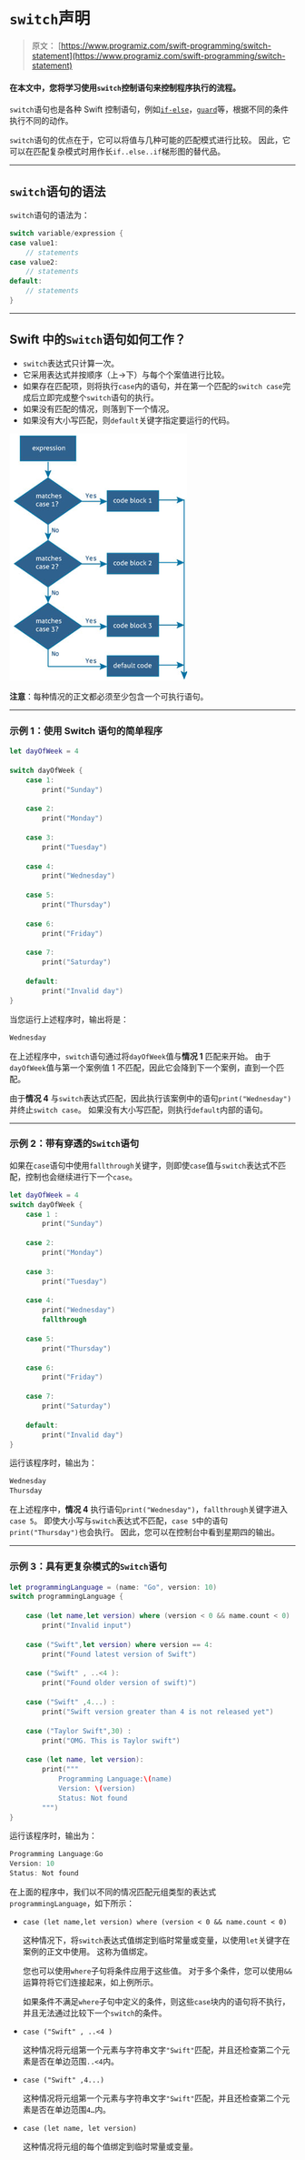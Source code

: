 # `switch`声明

> 原文： [https://www.programiz.com/swift-programming/switch-statement](https://www.programiz.com/swift-programming/switch-statement)

#### 在本文中，您将学习使用`switch`控制语句来控制程序执行的流程。

`switch`语句也是各种 Swift 控制语句，例如[`if-else`](/swift-programming/if-else-statement "Swift if-else statement")，[`guard`](/swift-programming/guard-statement)等，根据不同的条件执行不同的动作。

`switch`语句的优点在于，它可以将值与几种可能的匹配模式进行比较。 因此，它可以在匹配复杂模式时用作长`if..else..if`梯形图的替代品。

* * *

## `switch`语句的语法

`switch`语句的语法为：

```swift
switch variable/expression {
case value1:
	// statements
case value2:
	// statements
default:
	// statements
}
```

* * *

## Swift 中的`Switch`语句如何工作？

*   `switch`表达式只计算一次。
*   它采用表达式并按顺序（上->下）与每个个案值进行比较。
*   如果存在匹配项，则将执行`case`内的语句，并在第一个匹配的`switch case`完成后立即完成整个`switch`语句的执行。
*   如果没有匹配的情况，则落到下一个情况。
*   如果没有大小写匹配，则`default`关键字指定要运行的代码。

![Swift switch statement flowchart](img/b4f315a91a9d4ad79b99e84d605e32ac.png "Swift switch statement flowchart")

**注意**：每种情况的正文都必须至少包含一个可执行语句。

* * *

### 示例 1：使用 Switch 语句的简单程序

```swift
let dayOfWeek = 4

switch dayOfWeek {
	case 1:
		print("Sunday")

	case 2:
		print("Monday")

	case 3:
		print("Tuesday")

	case 4:
		print("Wednesday")

	case 5:
		print("Thursday")

	case 6:
		print("Friday")

	case 7:
		print("Saturday")

	default:
		print("Invalid day")
} 
```

当您运行上述程序时，输出将是：

```swift
Wednesday
```

在上述程序中，`switch`语句通过将`dayOfWeek`值与**情况 1** 匹配来开始。 由于`dayOfWeek`值与第一个案例值 1 不匹配，因此它会降到下一个案例，直到一个匹配。

由于**情况 4** 与`switch`表达式匹配，因此执行该案例中的语句`print("Wednesday")`并终止`switch case`。 如果没有大小写匹配，则执行`default`内部的语句。

* * *

### 示例 2：带有穿透的`Switch`语句

如果在`case`语句中使用`fallthrough`关键字，则即使`case`值与`switch`表达式不匹配，控制也会继续进行下一个`case`。

```swift
let dayOfWeek = 4
switch dayOfWeek {
	case 1 :
		print("Sunday")

	case 2:
		print("Monday")

	case 3:
		print("Tuesday")

	case 4:
		print("Wednesday")
		fallthrough

	case 5:
		print("Thursday")

	case 6:
		print("Friday")

	case 7:
		print("Saturday")

	default:
		print("Invalid day")
} 
```

运行该程序时，输出为：

```swift
Wednesday
Thursday
```

在上述程序中，**情况 4** 执行语句`print("Wednesday")`，`fallthrough`关键字进入`case 5`。 即使大小写与`switch`表达式不匹配，`case 5`中的语句`print("Thursday")`也会执行。 因此，您可以在控制台中看到星期四的输出。

* * *

### 示例 3：具有更复杂模式的`Switch`语句

```swift
let programmingLanguage = (name: "Go", version: 10)
switch programmingLanguage {

	case (let name,let version) where (version < 0 && name.count < 0) :
		print("Invalid input")

	case ("Swift",let version) where version == 4:
		print("Found latest version of Swift")

	case ("Swift" , ..<4 ):
		print("Found older version of swift)")

	case ("Swift" ,4...) :
		print("Swift version greater than 4 is not released yet")

	case ("Taylor Swift",30) :
		print("OMG. This is Taylor swift")

	case (let name, let version):  
		print("""
			Programming Language:\(name)
			Version: \(version)
			Status: Not found
		""")
} 
```

运行该程序时，输出为：

```swift
Programming Language:Go
Version: 10
Status: Not found
```

在上面的程序中，我们以不同的情况匹配元组类型的表达式`programmingLanguage`，如下所示：

*   `case (let name,let version) where (version < 0 && name.count < 0)`

    这种情况下，将`switch`表达式值绑定到临时常量或变量，以使用`let`关键字在案例的正文中使用。 这称为值绑定。

    您也可以使用`where`子句将条件应用于这些值。 对于多个条件，您可以使用`&&`运算符将它们连接起来，如上例所示。

    如果条件不满足`where`子句中定义的条件，则这些`case`块内的语句将不执行，并且无法通过比较下一个`switch`的条件。

*   `case ("Swift" , ..<4 )`

    这种情况将元组第一个元素与字符串文字`"Swift"`匹配，并且还检查第二个元素是否在单边范围`..<4`内。

*   `case ("Swift" ,4...)`

    这种情况将元组第一个元素与字符串文字`"Swift"`匹配，并且还检查第二个元素是否在单边范围`4…`内。

*   `case (let name, let version)`

    这种情况将元组的每个值绑定到临时常量或变量。